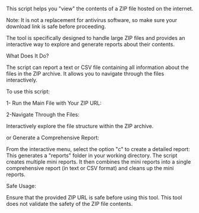 This script helps you "view" the contents of a ZIP file hosted on the internet.

Note: It is not a replacement for antivirus software, so make sure your download link is safe before proceeding.

The tool is specifically designed to handle large ZIP files and provides an interactive way to explore and generate reports about their contents.

What Does It Do?

The script can report a text or CSV file containing all information about the files in the ZIP archive.
It allows you to navigate through the files interactively.


To use this script:

1- Run the Main File with Your ZIP URL:

2-Navigate Through the Files:

Interactively explore the file structure within the ZIP archive.

or Generate a Comprehensive Report:

From the interactive menu, select the option "c" to create a detailed report:
This generates a "reports" folder in your working directory. The script creates multiple mini reports.
It then combines the mini reports into a single comprehensive report (in text or CSV format) and cleans up the mini reports.


Safe Usage:

Ensure that the provided ZIP URL is safe before using this tool.
This tool does not validate the safety of the ZIP file contents.
